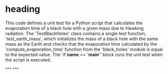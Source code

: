 # heading
This code defines a unit test for a Python script that calculates the evaporation time of a black hole with a given mass due to Hawking radiation. The 'TestBlackHoles' class contains a single test function, 'test_earth_mass', which initializes the mass of a black hole with the same mass as the Earth and checks that the evaporation time calculated by the 'compute_evaporation_time' function from the 'black_holes' module is equal to the expected value. The 'if __name__ == '__main__'' block runs the unit test when the script is executed.

"""
"""
